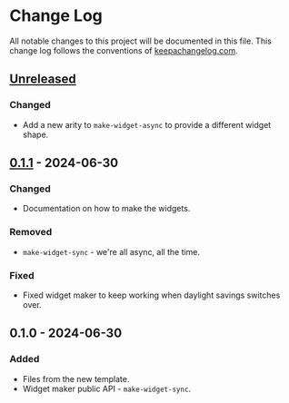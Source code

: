 # Change Log
All notable changes to this project will be documented in this file. This change log follows the conventions of [keepachangelog.com](http://keepachangelog.com/).

## [Unreleased]
### Changed
- Add a new arity to `make-widget-async` to provide a different widget shape.

## [0.1.1] - 2024-06-30
### Changed
- Documentation on how to make the widgets.

### Removed
- `make-widget-sync` - we're all async, all the time.

### Fixed
- Fixed widget maker to keep working when daylight savings switches over.

## 0.1.0 - 2024-06-30
### Added
- Files from the new template.
- Widget maker public API - `make-widget-sync`.

[Unreleased]: https://sourcehost.site/your-name/cutcake/compare/0.1.1...HEAD
[0.1.1]: https://sourcehost.site/your-name/cutcake/compare/0.1.0...0.1.1
